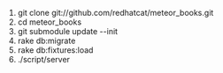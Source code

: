1. git clone git://github.com/redhatcat/meteor_books.git
2. cd meteor_books
3. git submodule update --init
4. rake db:migrate
5. rake db:fixtures:load
6. ./script/server

